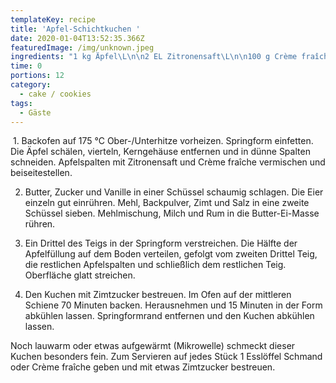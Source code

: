 ```yaml
---
templateKey: recipe
title: 'Apfel-Schichtkuchen '
date: 2020-01-04T13:52:35.366Z
featuredImage: /img/unknown.jpeg
ingredients: "1 kg Äpfel\L\n\n2 EL Zitronensaft\L\n\n100 g Crème fraîche\n\n\L150 g weiche Butter\L\n\n250 g Zucker\n\n\L¼ TL gemahlene Vanille\L\n\n4 Eier\L\n\n300 g Mehl\L\n\n2 ½ TL Backpulver\n\n\L1 TL gemahlener Zimt\L\n\n¼ TL Salz\L\n\n2 EL Milch\L\n\n1 EL Rum\L\n\n3 EL Zimtzucker"
time: 0
portions: 12
category:
  - cake / cookies
tags:
  - Gäste
---
```

 1. Backofen auf 175 °C Ober-/Unterhitze vorheizen. Springform einfetten. Die Äpfel schälen, vierteln, Kerngehäuse entfernen und in dünne Spalten schneiden. Apfelspalten mit  Zitronensaft und Crème fraîche vermischen und beiseitestellen.

2. Butter, Zucker und Vanille in einer Schüssel schaumig schlagen. Die Eier einzeln gut einrühren. Mehl, Backpulver, Zimt und Salz in eine zweite Schüssel sieben. Mehlmischung, Milch und Rum in die Butter-Ei-Masse rühren.

3. Ein Drittel des Teigs in der Springform verstreichen. Die Hälfte der Apfelfüllung auf dem Boden verteilen, gefolgt vom zweiten Drittel Teig, die restlichen Apfelspalten und schließlich dem restlichen Teig. Oberfläche glatt streichen.

4. Den Kuchen mit Zimtzucker bestreuen. Im Ofen auf der mittleren Schiene 70 Minuten backen. Herausnehmen und 15 Minuten in der Form abkühlen lassen. Springformrand entfernen und den Kuchen abkühlen lassen.

Noch lauwarm oder etwas aufgewärmt (Mikrowelle) schmeckt dieser Kuchen besonders fein. Zum Servieren auf jedes Stück 1 Esslöffel Schmand oder Crème fraîche geben und mit etwas Zimtzucker bestreuen.
